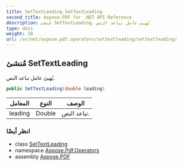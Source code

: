 ```yaml
---
title: SetTextLeading.SetTextLeading
second_title: Aspose.PDF for .NET API Reference
description: مُنشئ SetTextLeading. يُهيئ عامل تباعد النص
type: docs
weight: 10
url: /ar/net/aspose.pdf.operators/settextleading/settextleading/
---
```

## مُنشئ SetTextLeading

يُهيئ عامل تباعد النص.

```csharp
public SetTextLeading(double leading)
```

| المعامل | النوع | الوصف |
| --- | --- | --- |
| leading | Double | تباعد النص. |

### انظر أيضًا

* class [SetTextLeading](../)
* namespace [Aspose.Pdf.Operators](../../../aspose.pdf.operators/)
* assembly [Aspose.PDF](../../../)